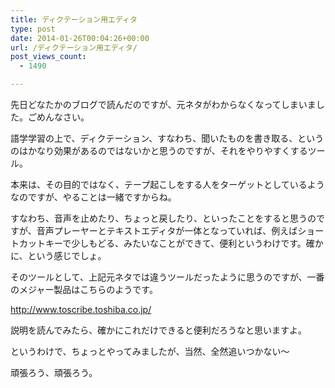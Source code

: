 ```yaml
---
title: ディクテーション用エディタ
type: post
date: 2014-01-26T00:04:26+00:00
url: /ディクテーション用エディタ/
post_views_count:
  - 1490

---
```

先日どなたかのブログで読んだのですが、元ネタがわからなくなってしまいました。ごめんなさい。

語学学習の上で、ディクテーション、すなわち、聞いたものを書き取る、というのはかなり効果があるのではないかと思うのですが、それをやりやすくするツール。

本来は、その目的ではなく、テープ起こしをする人をターゲットとしているようなのですが、やることは一緒ですからね。

すなわち、音声を止めたり、ちょっと戻したり、といったことをすると思うのですが、音声プレーヤーとテキストエディタが一体となっていれば、例えばショートカットキーで少しもどる、みたいなことができて、便利というわけです。確かに、という感じでしょ。

そのツールとして、上記元ネタでは違うツールだったように思うのですが、一番のメジャー製品はこちらのようです。

<http://www.toscribe.toshiba.co.jp/>

説明を読んでみたら、確かにこれだけできると便利だろうなと思いますよ。

というわけで、ちょっとやってみましたが、当然、全然追いつかない～

頑張ろう、頑張ろう。